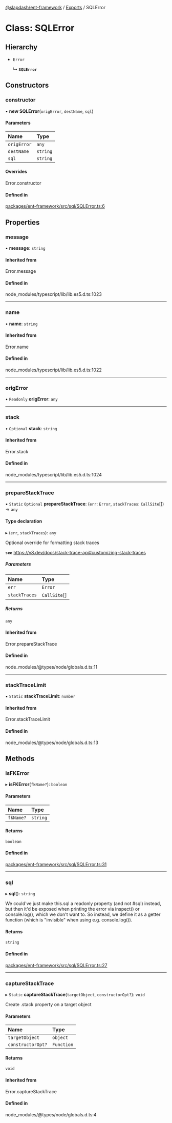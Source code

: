 [@slapdash/ent-framework](../README.md) / [Exports](../modules.md) / SQLError

# Class: SQLError

## Hierarchy

- `Error`

  ↳ **`SQLError`**

## Constructors

### constructor

• **new SQLError**(`origError`, `destName`, `sql`)

#### Parameters

| Name | Type |
| :------ | :------ |
| `origError` | `any` |
| `destName` | `string` |
| `sql` | `string` |

#### Overrides

Error.constructor

#### Defined in

[packages/ent-framework/src/sql/SQLError.ts:6](https://github.com/time-loop/slapdash/blob/master/packages/ent-framework/src/sql/SQLError.ts#L6)

## Properties

### message

• **message**: `string`

#### Inherited from

Error.message

#### Defined in

node_modules/typescript/lib/lib.es5.d.ts:1023

___

### name

• **name**: `string`

#### Inherited from

Error.name

#### Defined in

node_modules/typescript/lib/lib.es5.d.ts:1022

___

### origError

• `Readonly` **origError**: `any`

___

### stack

• `Optional` **stack**: `string`

#### Inherited from

Error.stack

#### Defined in

node_modules/typescript/lib/lib.es5.d.ts:1024

___

### prepareStackTrace

▪ `Static` `Optional` **prepareStackTrace**: (`err`: `Error`, `stackTraces`: `CallSite`[]) => `any`

#### Type declaration

▸ (`err`, `stackTraces`): `any`

Optional override for formatting stack traces

**`see`** https://v8.dev/docs/stack-trace-api#customizing-stack-traces

##### Parameters

| Name | Type |
| :------ | :------ |
| `err` | `Error` |
| `stackTraces` | `CallSite`[] |

##### Returns

`any`

#### Inherited from

Error.prepareStackTrace

#### Defined in

node_modules/@types/node/globals.d.ts:11

___

### stackTraceLimit

▪ `Static` **stackTraceLimit**: `number`

#### Inherited from

Error.stackTraceLimit

#### Defined in

node_modules/@types/node/globals.d.ts:13

## Methods

### isFKError

▸ **isFKError**(`fkName?`): `boolean`

#### Parameters

| Name | Type |
| :------ | :------ |
| `fkName?` | `string` |

#### Returns

`boolean`

#### Defined in

[packages/ent-framework/src/sql/SQLError.ts:31](https://github.com/time-loop/slapdash/blob/master/packages/ent-framework/src/sql/SQLError.ts#L31)

___

### sql

▸ **sql**(): `string`

We could've just make this.sql a readonly property (and not #sql) instead,
but then it'd be exposed when printing the error via inspect() or
console.log(), which we don't want to. So instead, we define it as a getter
function (which is "invisible" when using e.g. console.log()).

#### Returns

`string`

#### Defined in

[packages/ent-framework/src/sql/SQLError.ts:27](https://github.com/time-loop/slapdash/blob/master/packages/ent-framework/src/sql/SQLError.ts#L27)

___

### captureStackTrace

▸ `Static` **captureStackTrace**(`targetObject`, `constructorOpt?`): `void`

Create .stack property on a target object

#### Parameters

| Name | Type |
| :------ | :------ |
| `targetObject` | `object` |
| `constructorOpt?` | `Function` |

#### Returns

`void`

#### Inherited from

Error.captureStackTrace

#### Defined in

node_modules/@types/node/globals.d.ts:4

